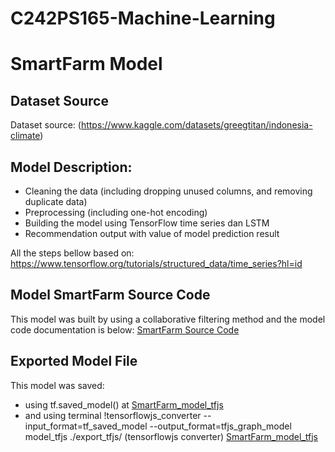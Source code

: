 # C242PS165-Machine-Learning

# SmartFarm Model

## Dataset Source
Dataset source: (https://www.kaggle.com/datasets/greegtitan/indonesia-climate)


## Model Description:
- Cleaning the data (including dropping unused columns, and removing duplicate data)
- Preprocessing (including one-hot encoding)
- Building the model using TensorFlow time series dan LSTM
- Recommendation output with value of model prediction result

All the steps bellow based on: https://www.tensorflow.org/tutorials/structured_data/time_series?hl=id


## Model SmartFarm Source Code
This model was built by using a collaborative filtering method and the model code documentation is below:
[SmartFarm Source Code](https://github.com/C242PS165/C242PS165-Machine-Learning/blob/85c1959f52b6f0886aeb373dae14162b2016b359/SmartFarm-climate.ipynb) 


## Exported Model File
This model was saved:
- using tf.saved_model() at [SmartFarm_model_tfjs](https://github.com/C242PS165/C242PS165-Machine-Learning/tree/85c1959f52b6f0886aeb373dae14162b2016b359/SmartFarm_model_tfjs)
- and using terminal !tensorflowjs_converter --input_format=tf_saved_model --output_format=tfjs_graph_model model_tfjs ./export_tfjs/ (tensorflowjs converter) [SmartFarm_model_tfjs](https://github.com/C242PS165/C242PS165-Machine-Learning/tree/85c1959f52b6f0886aeb373dae14162b2016b359/SmartFarm_model_tfjs)
